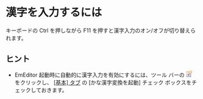 # 漢字を入力するには

キーボードの Ctrl を押しながら F11 を押すと漢字入力のオン/オフが切り替えられます。

## ヒント

- EmEditor 起動時に自動的に漢字入力を有効にするには、ツール バーの
![[現在の設定のプロパティ]](../../images/properties.png) をクリックし、 [\[基本\] タブ](../../dlg/properties/general/index) の \[かな漢字変換を起動\] チェック ボックスをチェックしておきます。
